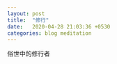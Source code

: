 ```yaml
---
layout: post
title:  "修行"
date:   2020-04-28 21:03:36 +0530
categories: blog meditation
---
```


俗世中的修行者

